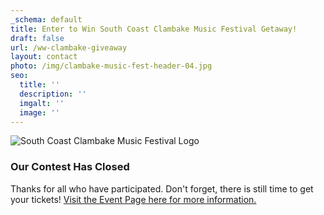 ```yaml
---
_schema: default
title: Enter to Win South Coast Clambake Music Festival Getaway!
draft: false
url: /ww-clambake-giveaway
layout: contact
photo: /img/clambake-music-fest-header-04.jpg
seo:
  title: ''
  description: ''
  imgalt: ''
  image: ''
---
```

![South Coast Clambake Music Festival Logo](/img/clambake-musicfest-home-sliderv02-2048x850.jpg)

### Our Contest Has Closed

Thanks for all who have participated. Don't forget, there is still time to get your tickets! [Visit the Event Page here for more information.](/event/south-coast-clambake-music-festival)